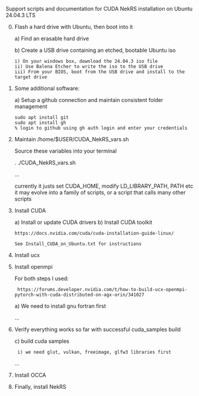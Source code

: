 Support scripts and documentation for CUDA NekRS installation on Ubuntu 24.04.3 LTS

0) Flash a hard drive with Ubuntu, then boot into it

   a) Find an erasable hard drive

   b) Create a USB drive containing an etched, bootable Ubuntu iso

       i) On your windows box, download the 24.04.3 iso file
       ii) Use Balena Etcher to write the iso to the USB drive
       iii) From your BIOS, boot from the USB drive and install to the target drive

1) Some additional software:

    a) Setup a github connection and maintain consistent folder management

       sudo apt install git
       sudo apt install gh   
       % login to github using gh auth login and enter your credentials   
   
3) Maintain /home/$USER/CUDA_NekRS_vars.sh

   Source these variables into your terminal

   . ./CUDA_NekRS_vars.sh

    ... 
    
    currently it justs set CUDA_HOME, modify LD_LIBRARY_PATH, PATH etc
    it may evolve into a family of scripts, or a script that calls many other scripts

5) Install CUDA

    a) Install or update CUDA drivers
    b) Install CUDA toolkit

       https://docs.nvidia.com/cuda/cuda-installation-guide-linux/

       See Install_CUDA_on_Ubuntu.txt for instructions

6) Install ucx

7) Install openmpi

    For both steps I used:

        https://forums.developer.nvidia.com/t/how-to-build-ucx-openmpi-pytorch-with-cuda-distributed-on-agx-orin/341027


    a) We need to install gnu fortran first

    ...

8) Verify everything works so far with successful cuda_samples build

    c) build cuda samples
        
        i) we need glut, vulkan, freeimage, glfw3 libraries first

    ...

9) Install OCCA


10) Finally, install NekRS

